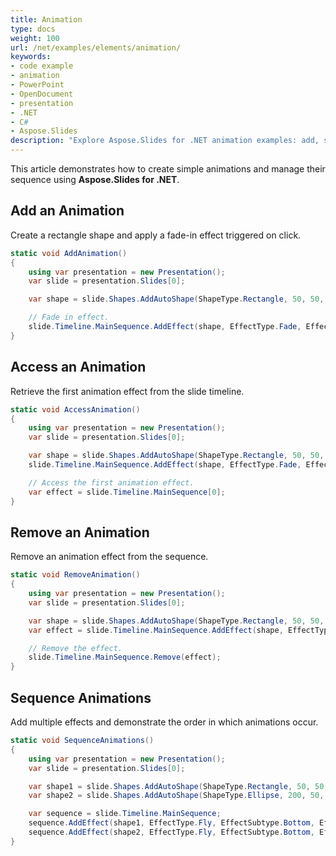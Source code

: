 ```yaml
---
title: Animation
type: docs
weight: 100
url: /net/examples/elements/animation/
keywords:
- code example
- animation
- PowerPoint
- OpenDocument
- presentation
- .NET
- C#
- Aspose.Slides
description: "Explore Aspose.Slides for .NET animation examples: add, sequence, and customize effects and transitions with C# for PPT, PPTX, and ODP presentations."
---
```


This article demonstrates how to create simple animations and manage their sequence using **Aspose.Slides for .NET**.

## **Add an Animation**

Create a rectangle shape and apply a fade-in effect triggered on click.

```csharp
static void AddAnimation()
{
    using var presentation = new Presentation();
    var slide = presentation.Slides[0];

    var shape = slide.Shapes.AddAutoShape(ShapeType.Rectangle, 50, 50, 100, 100);

    // Fade in effect.
    slide.Timeline.MainSequence.AddEffect(shape, EffectType.Fade, EffectSubtype.Bottom, EffectTriggerType.OnClick);
}
```

## **Access an Animation**

Retrieve the first animation effect from the slide timeline.

```csharp
static void AccessAnimation()
{
    using var presentation = new Presentation();
    var slide = presentation.Slides[0];

    var shape = slide.Shapes.AddAutoShape(ShapeType.Rectangle, 50, 50, 100, 100);
    slide.Timeline.MainSequence.AddEffect(shape, EffectType.Fade, EffectSubtype.Bottom, EffectTriggerType.OnClick);

    // Access the first animation effect.
    var effect = slide.Timeline.MainSequence[0];
}
```

## **Remove an Animation**

Remove an animation effect from the sequence.

```csharp
static void RemoveAnimation()
{
    using var presentation = new Presentation();
    var slide = presentation.Slides[0];

    var shape = slide.Shapes.AddAutoShape(ShapeType.Rectangle, 50, 50, 100, 100);
    var effect = slide.Timeline.MainSequence.AddEffect(shape, EffectType.Fade, EffectSubtype.Bottom, EffectTriggerType.OnClick);

    // Remove the effect.
    slide.Timeline.MainSequence.Remove(effect);
}
```

## **Sequence Animations**

Add multiple effects and demonstrate the order in which animations occur.

```csharp
static void SequenceAnimations()
{
    using var presentation = new Presentation();
    var slide = presentation.Slides[0];

    var shape1 = slide.Shapes.AddAutoShape(ShapeType.Rectangle, 50, 50, 100, 100);
    var shape2 = slide.Shapes.AddAutoShape(ShapeType.Ellipse, 200, 50, 100, 100);

    var sequence = slide.Timeline.MainSequence;
    sequence.AddEffect(shape1, EffectType.Fly, EffectSubtype.Bottom, EffectTriggerType.OnClick);
    sequence.AddEffect(shape2, EffectType.Fly, EffectSubtype.Bottom, EffectTriggerType.OnClick);
}
```
